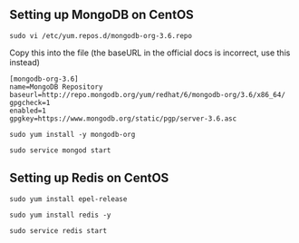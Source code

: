 ## Setting up MongoDB on CentOS
```
sudo vi /etc/yum.repos.d/mongodb-org-3.6.repo
```
Copy this into the file (the baseURL in the official docs is incorrect, use this instead)
```
[mongodb-org-3.6]
name=MongoDB Repository
baseurl=http://repo.mongodb.org/yum/redhat/6/mongodb-org/3.6/x86_64/
gpgcheck=1
enabled=1
gpgkey=https://www.mongodb.org/static/pgp/server-3.6.asc
```
```
sudo yum install -y mongodb-org
```
```
sudo service mongod start
```


## Setting up Redis on CentOS
```
sudo yum install epel-release
```
```
sudo yum install redis -y
```
```
sudo service redis start
```
